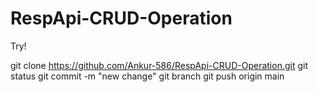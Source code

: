 # RespApi-CRUD-Operation
Try!

git clone https://github.com/Ankur-586/RespApi-CRUD-Operation.git
git status
git commit -m "new change"
git branch 
git push origin main   